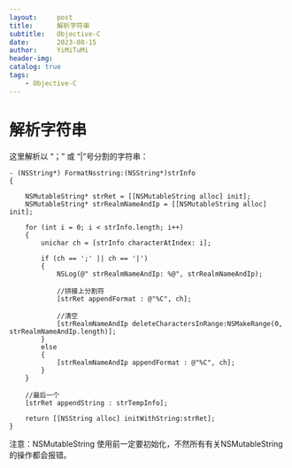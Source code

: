 ```yaml
---
layout:     post
title:      解析字符串
subtitle:   Objective-C
date:       2023-08-15
author:     YiMiTuMi
header-img: 
catalog: true
tags:
    - Objective-C
---
```


# 解析字符串

这里解析以 “；” 或 “|”号分割的字符串：

	- (NSString*) FormatNsstring:(NSString*)strInfo
	{
	   
	    NSMutableString* strRet = [[NSMutableString alloc] init];
	    NSMutableString* strRealmNameAndIp = [[NSMutableString alloc] init];
	    
	    for (int i = 0; i < strInfo.length; i++)
	    {
	        unichar ch = [strInfo characterAtIndex: i];
	        
	        if (ch == ';' || ch == '|')
	        {
	            NSLog(@" strRealmNameAndIp: %@", strRealmNameAndIp);
	        
	            //拼接上分割符
	            [strRet appendFormat : @"%C", ch];
	            
	            //清空
	            [strRealmNameAndIp deleteCharactersInRange:NSMakeRange(0, strRealmNameAndIp.length)];
	        }
	        else
	        {
	            [strRealmNameAndIp appendFormat : @"%C", ch];
	        }
	    }
	    
	    //最后一个
	    [strRet appendString : strTempInfo];
	    
	    return [[NSString alloc] initWithString:strRet];
	}


注意：NSMutableString 使用前一定要初始化，不然所有有关NSMutableString的操作都会报错。